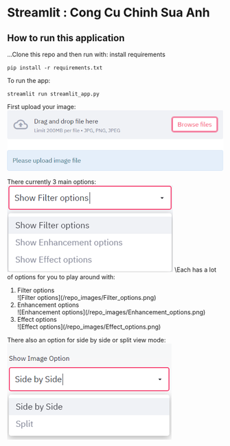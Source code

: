 # Streamlit : Cong Cu Chinh Sua Anh

## How to run this application

...Clone this repo and then run with:
install requirements
```
pip install -r requirements.txt
```

To run the app:
```
streamlit run streamlit_app.py
```

First upload your image:\
![Upload image](/repo_images/upload_your_image.png)

There currently 3 main options:\
![3 main options](/repo_images/3_main_options.png)
\Each has a lot of options for you to play around with: 
<ol>
<li>Filter options</li>
	![Filter options](/repo_images/Filter_options.png)
<li>Enhancement options</li>
	![Enhancement options](/repo_images/Enhancement_options.png)
<li>Effect options</li>
	![Effect options](/repo_images/Effect_options.png)
</ol>


There also an option for side by side or split view mode:\
![View Mode](/repo_images/view_mode.png)
